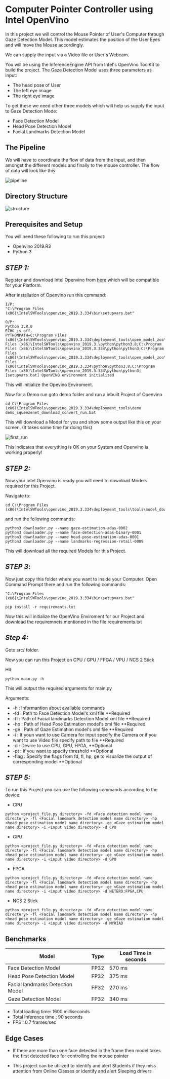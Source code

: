 # Computer Pointer Controller using Intel OpenVino

In this project we will control the Mouse Pointer of User's Computer through Gaze Detection Model. This model estimates the position of the User Eyes and will move the Mouse accordingly.
 
We can supply the input via a Video file or User's Webcam.
 
You will be using the InferenceEngine API from Intel's OpenVino ToolKit to build the project. The Gaze Detection Model uses three parameters as input:
  
  - The head pose of User
  - The left eye image 
  - The right eye image
  
 To get these we need other three models which will help us supply the input to Gaze Detection Mode:
 
  - Face Detection Model
  - Head Pose Detection Model
  - Facial Landmarks Detection Model
  
  
## The Pipeline
We will have to coordinate the flow of data from the input, and then amongst the different models and finally to the mouse controller. The flow of data will look like this:

![pipeline](/images/pipeline.png)

## Directory Structure

![structure](/images/structure.png)


## Prerequisites and Setup

You will need these following to run this project:

 - Openvino 2019.R3
 - Python 3
 
 
## *STEP 1:* 

Register and download Intel Openvino from [here](https://software.intel.com/content/www/us/en/develop/tools/openvino-toolkit/choose-download.html) which will be compatible for your Platform. 
 
 After installation of Openvino run this command:
 
 ```
 I/P:
 "C:\Program Files (x86)\IntelSWTools\openvino_2019.3.334\bin\setupvars.bat"
 
 O/P:
 Python 3.8.0
 ECHO is off.
 PYTHONPATH=C:\Program Files (x86)\IntelSWTools\openvino_2019.3.334\deployment_tools\open_model_zoo\tools\accuracy_checker;C:\Program Files (x86)\IntelSWTools\openvino_2019.3.\python\python3.8;C:\Program Files (x86)\IntelSWTools\openvino_2019.3.334\python\python3;C:\Program Files (x86)\IntelSWTools\openvino_2019.3.334\deployment_tools\open_model_zoo\tool\accuracy_checker;C:\Program Files (x86)\IntelSWTools\openvino_2019.3.334\python\python3.8;C:\Program Files (x86)\IntelSWTools\openvino_2019.3.334\python\python3;
 [setupvars.bat] OpenVINO environment initialized
 ```
 This will initialize the Opevino Enviroment.
 
 Now for a Demo run goto demo folder and run a inbuilt Project of Openvino
 ```
 cd C:\Program Files (x86)\IntelSWTools\openvino_2019.3.334\deployment_tools\demo
 demo_squeezenet_download_convert_run.bat
 ```
 
 This will download a Model for you and show some output like this on your screen. (It takes some time for doing this)
 
 ![first_run](/images/output_openvino_first_run.png)
 
 This indicates that everything is OK on your System and Openvino is working properly!
 
 
## *STEP 2:*

Now your intel Openvino is ready you will need to download Models required for this Project.

Navigate to:
```
cd C:\Program Files (x86)\IntelSWTools\openvino_2019.3.334\deployment_tools\tools\model_downloader
```

and run the following commands:
```
python3 downloader.py --name gaze-estimation-adas-0002 
python3 downloader.py --name face-detection-adas-binary-0001  
python3 downloader.py --name head-pose-estimation-adas-0001  
python3 downloader.py --name landmarks-regression-retail-0009
```

This will download all the required Models for this Project.


## *STEP 3*:

Now just copy this folder where you want to inside your Computer.
Open Command Prompt there and run the following commands:

```
"C:\Program Files (x86)\IntelSWTools\openvino_2019.3.334\bin\setupvars.bat"

pip install -r requirements.txt 
```

Now this will initialize the OpenVino Enviroment for our Project and download the requiremnets mentioned in the file requirements.txt


## *Step 4:*

Goto src/ folder.

Now you can run this Project on CPU / GPU / FPGA / VPU / NCS 2 Stick

Hit:

```
python main.py -h
```

This will output the required arguments for main.py

Arguments:

-  -h  : Informantion about available commands
-  -fd : Path to Face Detection Model's xml file  **Required
-  -fl : Path of Facial landmarks Detection Model xml file  **Required
-  -hp : Path of Head Pose Estimation model's xml file  **Required
-  -ge : Path of Gaze Estimation model's xml file  **Required
-  -i  : If youn want to use Camera for input specify the Camera or if you want to use Video file specify path to file  **Required
-  -d  : Device to use CPU, GPU, FPGA,  **Optional
-  -pt : If you want to specify threshold  **Optional
-  -flag : Specify the flags from fd, fl, hp, ge to visualize the output of corresponding model  **Optional


## *STEP 5:*

To run this Project you can use the following commands according to the device:


- CPU
```
python <project_file.py directory> -fd <Face detection model name directory> -fl <Facial landmark detection model name directory> -hp <head pose estimation model name directory> -ge <Gaze estimation model name directory> -i <input video directory> -d CPU
```

- GPU
```
python <project_file.py directory> -fd <Face detection model name directory> -fl <Facial landmark detection model name directory> -hp <head pose estimation model name directory> -ge <Gaze estimation model name directory> -i <input video directory> -d GPU
```

- FPGA
```
python <project_file.py directory> -fd <Face detection model name directory> -fl <Facial landmark detection model name directory> -hp <head pose estimation model name directory> -ge <Gaze estimation model name directory> -i <input video directory> -d HETERO:FPGA,CPU
```

- NCS 2 Stick
```
python <project_file.py directory> -fd <Face detection model name directory> -fl <Facial landmark detection model name directory> -hp <head pose estimation model name directory> -ge <Gaze estimation model name directory> -i <input video directory> -d MYRIAD
```

## Benchmarks

|Model|	Type|Load Time in seconds|
|---|---|---|
|Face Detection Model| FP32 | 570 ms|
|Head Pose Detection Model | FP32 |375 ms|
|Facial landmarks Detection Model | FP32 | 270 ms|
|Gaze Detection Model | FP32 |  340 ms|


 - Total loading time: 1600 milliseconds
 - Total Inference time :  90 seconds
 - FPS : 0.7 frames/sec
 
 ## Edge Cases
 
- If there are more than one face detected in the frame then model takes the first detected face for controlling the mouse pointer

- This project can be utilized to identify and alert Students if they miss attention from Online Classes or identify and alert Sleeping drivers
